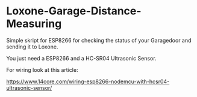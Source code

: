 # Loxone-Garage-Distance-Measuring
Simple skript for ESP8266 for checking the status of your Garagedoor and sending it to Loxone.

You just need a ESP8266 and a HC-SR04 Ultrasonic Sensor.

For wiring look at this article:

https://www.14core.com/wiring-esp8266-nodemcu-with-hcsr04-ultrasonic-sensor/